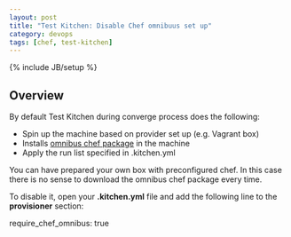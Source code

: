 ```yaml
---
layout: post
title: "Test Kitchen: Disable Chef omnibuus set up"
category: devops
tags: [chef, test-kitchen]
---
```

{% include JB/setup %}

## Overview

By default Test Kitchen during converge process does the following:

- Spin up the machine based on provider set up (e.g. Vagrant box)
- Installs [omnibus chef package](http://www.getchef.com/blog/2012/06/29/omnibus-chef-packaging/) in the machine
- Apply the run list specified in .kitchen.yml

You can have prepared your own box with preconfigured chef. In this case there is no sense to download the omnibus chef package every time.

To disable it, open your **.kitchen.yml** file and add the following line to the **provisioner** section:

  require_chef_omnibus: true
